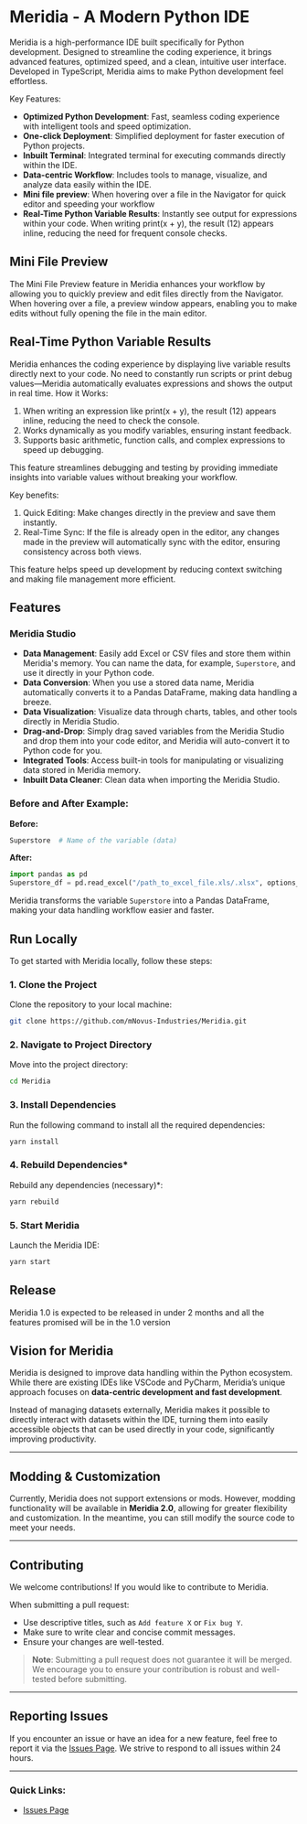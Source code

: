 
# Meridia - A Modern Python IDE

Meridia is a high-performance IDE built specifically for Python development. Designed to streamline the coding experience, it brings advanced features, optimized speed, and a clean, intuitive user interface. Developed in TypeScript, Meridia aims to make Python development feel effortless.

Key Features:
- **Optimized Python Development**: Fast, seamless coding experience with intelligent tools and speed optimization.
- **One-click Deployment**: Simplified deployment for faster execution of Python projects.
- **Inbuilt Terminal**: Integrated terminal for executing commands directly within the IDE.
- **Data-centric Workflow**: Includes tools to manage, visualize, and analyze data easily within the IDE.
- **Mini file preview**: When hovering over a file in the Navigator for quick editor and speeding your workflow
- **Real-Time Python Variable Results**: Instantly see output for expressions within your code. When writing print(x + y), the result (12) appears inline, reducing the need for frequent console checks.

## Mini File Preview

The Mini File Preview feature in Meridia enhances your workflow by allowing you to quickly preview and edit files directly from the Navigator. When hovering over a file, a preview window appears, enabling you to make edits without fully opening the file in the main editor.

## Real-Time Python Variable Results

Meridia enhances the coding experience by displaying live variable results directly next to your code. No need to constantly run scripts or print debug values—Meridia automatically evaluates expressions and shows the output in real time.
How it Works:

1. When writing an expression like print(x + y), the result (12) appears inline, reducing the need to check the console.
2. Works dynamically as you modify variables, ensuring instant feedback.
3. Supports basic arithmetic, function calls, and complex expressions to speed up debugging.

This feature streamlines debugging and testing by providing immediate insights into variable values without breaking your workflow.

Key benefits:

1. Quick Editing: Make changes directly in the preview and save them instantly.
2. Real-Time Sync: If the file is already open in the editor, any changes made in the preview will automatically sync with the editor, ensuring consistency across both views.

This feature helps speed up development by reducing context switching and making file management more efficient.

## Features

### **Meridia Studio**
- **Data Management**: Easily add Excel or CSV files and store them within Meridia's memory. You can name the data, for example, `Superstore`, and use it directly in your Python code.
- **Data Conversion**: When you use a stored data name, Meridia automatically converts it to a Pandas DataFrame, making data handling a breeze.
- **Data Visualization**: Visualize data through charts, tables, and other tools directly in Meridia Studio.
- **Drag-and-Drop**: Simply drag saved variables from the Meridia Studio and drop them into your code editor, and Meridia will auto-convert it to Python code for you.
- **Integrated Tools**: Access built-in tools for manipulating or visualizing data stored in Meridia memory.
- **Inbuilt Data Cleaner**: Clean data when importing the Meridia Studio.

### **Before and After Example:**

**Before:**

```python
Superstore  # Name of the variable (data)
```

**After:**

```python
import pandas as pd
Superstore_df = pd.read_excel("/path_to_excel_file.xls/.xlsx", options_provided_by_user)
```

Meridia transforms the variable `Superstore` into a Pandas DataFrame, making your data handling workflow easier and faster.

## Run Locally

To get started with Meridia locally, follow these steps:

### 1. Clone the Project
Clone the repository to your local machine:

```bash
git clone https://github.com/mNovus-Industries/Meridia.git
```

### 2. Navigate to Project Directory
Move into the project directory:

```bash
cd Meridia
```

### 3. Install Dependencies
Run the following command to install all the required dependencies:

```bash
yarn install
```

### 4. Rebuild Dependencies*
Rebuild any dependencies (necessary)*:

```bash
yarn rebuild
```

### 5. Start Meridia
Launch the Meridia IDE:

```bash
yarn start
```

## Release

Meridia 1.0 is expected to be released in under 2 months and all the features promised will be in the 1.0 version

## Vision for Meridia

Meridia is designed to improve data handling within the Python ecosystem. While there are existing IDEs like VSCode and PyCharm, Meridia’s unique approach focuses on **data-centric development and fast development**.

Instead of managing datasets externally, Meridia makes it possible to directly interact with datasets within the IDE, turning them into easily accessible objects that can be used directly in your code, significantly improving productivity.

---

## Modding & Customization

Currently, Meridia does not support extensions or mods. However, modding functionality will be available in **Meridia 2.0**, allowing for greater flexibility and customization. In the meantime, you can still modify the source code to meet your needs.

---

## Contributing

We welcome contributions! If you would like to contribute to Meridia.

When submitting a pull request:
- Use descriptive titles, such as `Add feature X` or `Fix bug Y`.
- Make sure to write clear and concise commit messages.
- Ensure your changes are well-tested.

> **Note**: Submitting a pull request does not guarantee it will be merged. We encourage you to ensure your contribution is robust and well-tested before submitting.

---

## Reporting Issues

If you encounter an issue or have an idea for a new feature, feel free to report it via the [Issues Page](https://github.com/mNovus-Industries/Meridia/issues). We strive to respond to all issues within 24 hours.

---

### Quick Links:
- [Issues Page](https://github.com/mNovus-Industries//Meridia/issues)
